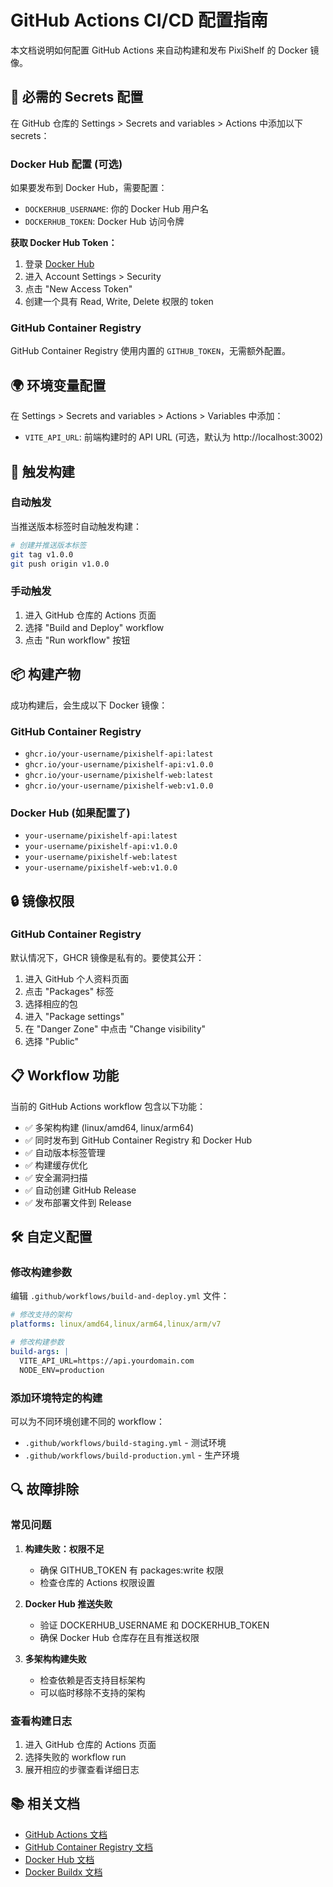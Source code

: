 # GitHub Actions CI/CD 配置指南

本文档说明如何配置 GitHub Actions 来自动构建和发布 PixiShelf 的 Docker 镜像。

## 🔧 必需的 Secrets 配置

在 GitHub 仓库的 Settings > Secrets and variables > Actions 中添加以下 secrets：

### Docker Hub 配置 (可选)

如果要发布到 Docker Hub，需要配置：

- `DOCKERHUB_USERNAME`: 你的 Docker Hub 用户名
- `DOCKERHUB_TOKEN`: Docker Hub 访问令牌

**获取 Docker Hub Token：**
1. 登录 [Docker Hub](https://hub.docker.com/)
2. 进入 Account Settings > Security
3. 点击 "New Access Token"
4. 创建一个具有 Read, Write, Delete 权限的 token

### GitHub Container Registry

GitHub Container Registry 使用内置的 `GITHUB_TOKEN`，无需额外配置。

## 🌍 环境变量配置

在 Settings > Secrets and variables > Actions > Variables 中添加：

- `VITE_API_URL`: 前端构建时的 API URL (可选，默认为 http://localhost:3002)

## 🚀 触发构建

### 自动触发

当推送版本标签时自动触发构建：

```bash
# 创建并推送版本标签
git tag v1.0.0
git push origin v1.0.0
```

### 手动触发

1. 进入 GitHub 仓库的 Actions 页面
2. 选择 "Build and Deploy" workflow
3. 点击 "Run workflow" 按钮

## 📦 构建产物

成功构建后，会生成以下 Docker 镜像：

### GitHub Container Registry
- `ghcr.io/your-username/pixishelf-api:latest`
- `ghcr.io/your-username/pixishelf-api:v1.0.0`
- `ghcr.io/your-username/pixishelf-web:latest`
- `ghcr.io/your-username/pixishelf-web:v1.0.0`

### Docker Hub (如果配置了)
- `your-username/pixishelf-api:latest`
- `your-username/pixishelf-api:v1.0.0`
- `your-username/pixishelf-web:latest`
- `your-username/pixishelf-web:v1.0.0`

## 🔒 镜像权限

### GitHub Container Registry

默认情况下，GHCR 镜像是私有的。要使其公开：

1. 进入 GitHub 个人资料页面
2. 点击 "Packages" 标签
3. 选择相应的包
4. 进入 "Package settings"
5. 在 "Danger Zone" 中点击 "Change visibility"
6. 选择 "Public"

## 📋 Workflow 功能

当前的 GitHub Actions workflow 包含以下功能：

- ✅ 多架构构建 (linux/amd64, linux/arm64)
- ✅ 同时发布到 GitHub Container Registry 和 Docker Hub
- ✅ 自动版本标签管理
- ✅ 构建缓存优化
- ✅ 安全漏洞扫描
- ✅ 自动创建 GitHub Release
- ✅ 发布部署文件到 Release

## 🛠️ 自定义配置

### 修改构建参数

编辑 `.github/workflows/build-and-deploy.yml` 文件：

```yaml
# 修改支持的架构
platforms: linux/amd64,linux/arm64,linux/arm/v7

# 修改构建参数
build-args: |
  VITE_API_URL=https://api.yourdomain.com
  NODE_ENV=production
```

### 添加环境特定的构建

可以为不同环境创建不同的 workflow：

- `.github/workflows/build-staging.yml` - 测试环境
- `.github/workflows/build-production.yml` - 生产环境

## 🔍 故障排除

### 常见问题

1. **构建失败：权限不足**
   - 确保 GITHUB_TOKEN 有 packages:write 权限
   - 检查仓库的 Actions 权限设置

2. **Docker Hub 推送失败**
   - 验证 DOCKERHUB_USERNAME 和 DOCKERHUB_TOKEN
   - 确保 Docker Hub 仓库存在且有推送权限

3. **多架构构建失败**
   - 检查依赖是否支持目标架构
   - 可以临时移除不支持的架构

### 查看构建日志

1. 进入 GitHub 仓库的 Actions 页面
2. 选择失败的 workflow run
3. 展开相应的步骤查看详细日志

## 📚 相关文档

- [GitHub Actions 文档](https://docs.github.com/en/actions)
- [GitHub Container Registry 文档](https://docs.github.com/en/packages/working-with-a-github-packages-registry/working-with-the-container-registry)
- [Docker Hub 文档](https://docs.docker.com/docker-hub/)
- [Docker Buildx 文档](https://docs.docker.com/buildx/)
